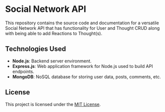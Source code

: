 # Social Network API

This repository contains the source code and documentation for a versatile Social Network API that has functionality for User and Thought CRUD along with being able to add Reactions to Thought(s).


## Technologies Used

- **Node.js**: Backend server environment.
- **Express.js**: Web application framework for Node.js used to build API endpoints.
- **MongoDB**: NoSQL database for storing user data, posts, comments, etc.



## License

This project is licensed under the [MIT License](LICENSE).
